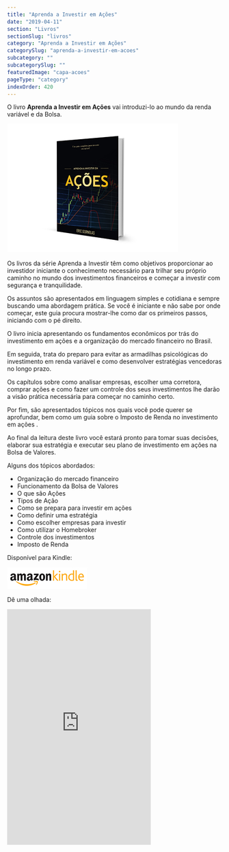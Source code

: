 ```yaml
---
title: "Aprenda a Investir em Ações"
date: "2019-04-11"
section: "Livros"
sectionSlug: "livros"
category: "Aprenda a Investir em Ações"
categorySlug: "aprenda-a-investir-em-acoes"
subcategory: ""
subcategorySlug: ""
featuredImage: "capa-acoes"
pageType: "category"
indexOrder: 420
---
```


O livro **Aprenda a Investir em Ações** vai introduzi-lo ao mundo da renda variável e da Bolsa.

![Aprenda a Investir no Mercado Financeiro](./img/capa-acoes.jpg)

 Os livros da série Aprenda a Investir têm como objetivos proporcionar ao investidor iniciante o conhecimento necessário para trilhar seu próprio caminho no mundo dos investimentos financeiros e começar a investir com segurança e tranquilidade.

Os assuntos são apresentados em linguagem simples e cotidiana e sempre buscando uma abordagem prática. Se você é iniciante e não sabe por onde começar, este guia procura mostrar-lhe como dar os primeiros passos, iniciando com o pé direito.

O livro inicia apresentando os fundamentos econômicos por trás do investimento em ações e a organização do mercado financeiro no Brasil.

Em seguida, trata do preparo para evitar as armadilhas psicológicas do investimento em renda variável e como desenvolver estratégias vencedoras no longo prazo.

Os capítulos sobre como analisar empresas, escolher uma corretora, comprar ações e como fazer um controle dos seus investimentos lhe darão a visão prática necessária para começar no caminho certo.

Por fim, são apresentados tópicos nos quais você pode querer se aprofundar, bem como um guia sobre o Imposto de Renda no investimento em ações .

Ao final da leitura deste livro você estará pronto para tomar suas decisões, elaborar sua estratégia e executar seu plano de investimento em ações na Bolsa de Valores.

Alguns dos tópicos abordados:

- Organização do mercado financeiro
- Funcionamento da Bolsa de Valores
- O que são Ações
- Tipos de Ação
- Como se prepara para investir em ações
- Como definir uma estratégia
- Como escolher empresas para investir
- Como utilizar o Homebroker
- Controle dos investimentos
- Imposto de Renda


Disponível para Kindle:



[![Aprenda a Investir no Mercado Financeiro](./img/kindle.jpg)](https://www.amazon.com.br/Guia-R%C3%A1pido-para-Investir-A%C3%A7%C3%B5es-ebook/dp/B07QPSR24Y)


Dê uma olhada:





<div class="iframe-container">
<iframe class="aligncenter" type="text/html" allowfullscreen="" style="max-width:100%" src="https://ler.amazon.com.br/kp/card?asin=B07QPSR24Y&amp;preview=inline&amp;linkCode=kpe&amp;ref_=cm_sw_r_kb_dp_6SNUCb809C21D" width="336" height="550" frameborder="0"></iframe>
</div>